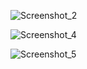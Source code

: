 ![Screenshot_2](https://user-images.githubusercontent.com/50767818/117080540-1d44c580-ad4f-11eb-9f52-f372bbe94350.png)

![Screenshot_4](https://user-images.githubusercontent.com/50767818/117080617-4b2a0a00-ad4f-11eb-80ce-14a03c2b279d.png)

![Screenshot_5](https://user-images.githubusercontent.com/50767818/117080704-714faa00-ad4f-11eb-96c3-2a713b07e5be.png)
